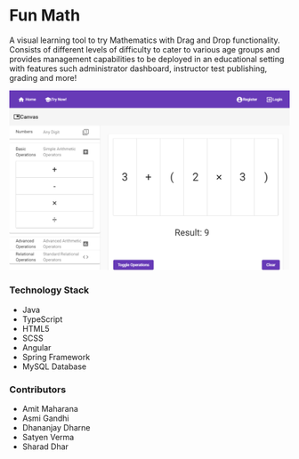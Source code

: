 # Fun Math
A visual learning tool to try Mathematics with Drag and Drop functionality.
Consists of different levels of difficulty to cater to various age groups and provides management capabilities to be deployed in an educational setting with features such administrator dashboard, instructor test publishing, grading and more!

![alt text](https://raw.githubusercontent.com/amitmaharana/amitmaharana.github.io/master/images/sample_funmath.png)

### Technology Stack
* Java
* TypeScript
* HTML5
* SCSS
* Angular
* Spring Framework
* MySQL Database

### Contributors
* Amit Maharana
* Asmi Gandhi
* Dhananjay Dharne
* Satyen Verma
* Sharad Dhar
